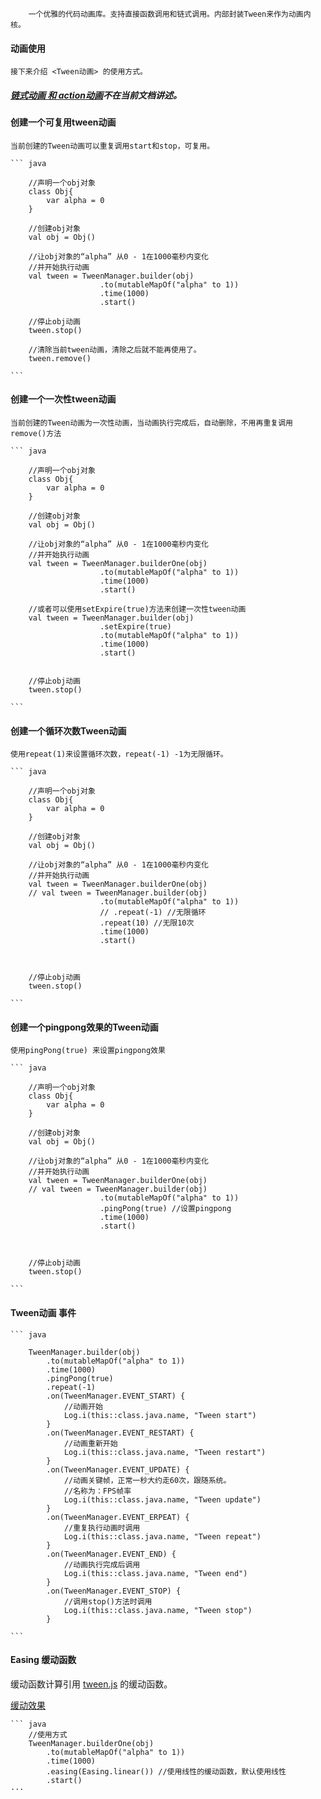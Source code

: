 ```
    一个优雅的代码动画库。支持直接函数调用和链式调用。内部封装Tween来作为动画内核。
```


#### 动画使用
    接下来介绍 <Tween动画> 的使用方式。
##### [链式动画 和 action动画](https://github.com/wufuqi123/WuKongAnimation/blob/main/README.md)不在当前文档讲述。



#### 创建一个可复用tween动画

    当前创建的Tween动画可以重复调用start和stop，可复用。

    ``` java

        //声明一个obj对象
        class Obj{
            var alpha = 0
        }

        //创建obj对象
        val obj = Obj()

        //让obj对象的“alpha” 从0 - 1在1000毫秒内变化
        //并开始执行动画
        val tween = TweenManager.builder(obj)
                        .to(mutableMapOf("alpha" to 1))
                        .time(1000)
                        .start()
        
        //停止obj动画
        tween.stop()

        //清除当前tween动画，清除之后就不能再使用了。
        tween.remove()

    ```


#### 创建一个一次性tween动画

    当前创建的Tween动画为一次性动画，当动画执行完成后，自动删除，不用再重复调用remove()方法

    ``` java

        //声明一个obj对象
        class Obj{
            var alpha = 0
        }

        //创建obj对象
        val obj = Obj()

        //让obj对象的“alpha” 从0 - 1在1000毫秒内变化
        //并开始执行动画
        val tween = TweenManager.builderOne(obj)
                        .to(mutableMapOf("alpha" to 1))
                        .time(1000)
                        .start()

        //或者可以使用setExpire(true)方法来创建一次性tween动画
        val tween = TweenManager.builder(obj)
                        .setExpire(true)
                        .to(mutableMapOf("alpha" to 1))
                        .time(1000)
                        .start()
        
        
        //停止obj动画
        tween.stop()

    ```


#### 创建一个循环次数Tween动画

    使用repeat(1)来设置循环次数，repeat(-1) -1为无限循环。

    ``` java

        //声明一个obj对象
        class Obj{
            var alpha = 0
        }

        //创建obj对象
        val obj = Obj()

        //让obj对象的“alpha” 从0 - 1在1000毫秒内变化
        //并开始执行动画
        val tween = TweenManager.builderOne(obj)
        // val tween = TweenManager.builder(obj)
                        .to(mutableMapOf("alpha" to 1))
                        // .repeat(-1) //无限循环
                        .repeat(10) //无限10次
                        .time(1000)
                        .start()

        
        
        //停止obj动画
        tween.stop()

    ```

#### 创建一个pingpong效果的Tween动画

    使用pingPong(true) 来设置pingpong效果

    ``` java

        //声明一个obj对象
        class Obj{
            var alpha = 0
        }

        //创建obj对象
        val obj = Obj()

        //让obj对象的“alpha” 从0 - 1在1000毫秒内变化
        //并开始执行动画
        val tween = TweenManager.builderOne(obj)
        // val tween = TweenManager.builder(obj)
                        .to(mutableMapOf("alpha" to 1))
                        .pingPong(true) //设置pingpong
                        .time(1000)
                        .start()

        
        
        //停止obj动画
        tween.stop()

    ```

#### Tween动画 事件

    ``` java

        TweenManager.builder(obj)
            .to(mutableMapOf("alpha" to 1))
            .time(1000)
            .pingPong(true)
            .repeat(-1)
            .on(TweenManager.EVENT_START) {
                //动画开始
                Log.i(this::class.java.name, "Tween start")
            }
            .on(TweenManager.EVENT_RESTART) {
                //动画重新开始
                Log.i(this::class.java.name, "Tween restart")
            }
            .on(TweenManager.EVENT_UPDATE) {
                //动画关键帧，正常一秒大约走60次，跟随系统。
                //名称为：FPS帧率
                Log.i(this::class.java.name, "Tween update")
            }
            .on(TweenManager.EVENT_ERPEAT) {
                //重复执行动画时调用
                Log.i(this::class.java.name, "Tween repeat")
            }
            .on(TweenManager.EVENT_END) {
                //动画执行完成后调用
                Log.i(this::class.java.name, "Tween end")
            }
            .on(TweenManager.EVENT_STOP) {
                //调用stop()方法时调用
                Log.i(this::class.java.name, "Tween stop")
            }

    ```


#### Easing 缓动函数




缓动函数计算引用 [tween.js](http://tweenjs.github.io/tween.js/) 的缓动函数。

[缓动效果](http://tweenjs.github.io/tween.js/examples/03_graphs.html)


    ``` java
        //使用方式
        TweenManager.builderOne(obj)
            .to(mutableMapOf("alpha" to 1))
            .time(1000)
            .easing(Easing.linear()) //使用线性的缓动函数，默认使用线性
            .start()
    ···

